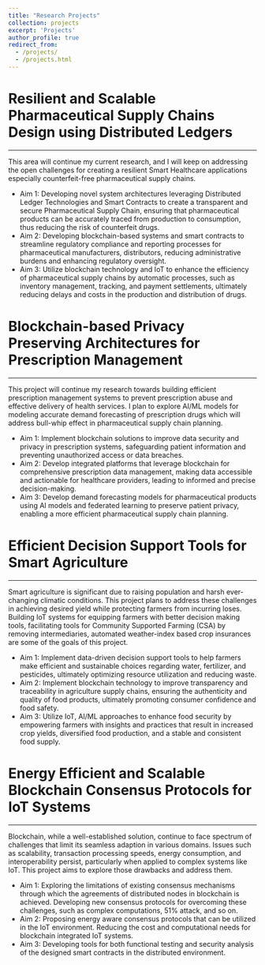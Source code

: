 ```yaml
---
title: "Research Projects"
collection: projects
excerpt: 'Projects'
author_profile: true
redirect_from: 
  - /projects/
  - /projects.html
---
```

Resilient and Scalable Pharmaceutical Supply Chains Design using Distributed Ledgers
======
<hr />
This area will continue my current research, and I will keep on addressing the open challenges for creating a resilient Smart Healthcare applications especially counterfeit-free pharmaceutical supply chains.

- Aim 1: Developing novel system architectures leveraging Distributed Ledger Technologies and Smart Contracts to create a transparent and secure Pharmaceutical Supply Chain, ensuring that pharmaceutical products can be accurately traced from production to consumption, thus reducing the risk of counterfeit drugs.
- Aim 2: Developing blockchain-based systems and smart contracts to streamline regulatory compliance and reporting processes for pharmaceutical manufacturers, distributors, reducing administrative burdens and enhancing regulatory oversight. 
- Aim 3: Utilize blockchain technology and IoT to enhance the efficiency of pharmaceutical supply chains by automatic processes, such as inventory management, tracking, and payment settlements, ultimately reducing delays and costs in the production and distribution of drugs.

Blockchain-based Privacy Preserving Architectures for Prescription Management
======
<hr />
This project will continue my research towards building efficient prescription management systems to prevent prescription abuse and effective delivery of health services. I plan to explore AI/ML models for modeling accurate demand forecasting of prescription drugs which will address bull-whip effect in pharmaceutical supply chain planning.

- Aim 1: Implement blockchain solutions to improve data security and privacy in prescription systems, safeguarding patient information and preventing  unauthorized access or data breaches. 
- Aim 2: Develop integrated platforms that leverage blockchain for comprehensive prescription data management, making data accessible and actionable for healthcare providers, leading to informed and precise decision-making.
- Aim 3: Develop demand forecasting models for pharmaceutical products using AI models and federated learning to preserve patient privacy, enabling a more efficient pharmaceutical supply chain planning. 

Efficient Decision Support Tools for Smart Agriculture
=====
<hr />
Smart agriculture is significant due to raising population and harsh ever-changing climatic conditions. This project plans to address these challenges in achieving desired yield while protecting farmers from incurring loses. Building IoT systems for equipping farmers with better decision making tools, facilitating tools for Community Supported Farming (CSA) by removing intermediaries, automated weather-index based crop insurances are some of the goals of this project.

- Aim 1: Implement data-driven decision support tools to help farmers make efficient and sustainable choices regarding water, fertilizer, and pesticides, ultimately optimizing resource utilization and reducing waste.  
- Aim 2: Implement blockchain technology to improve transparency and traceability in agriculture supply chains, ensuring the authenticity and quality of food products, ultimately promoting consumer confidence and food safety.
- Aim 3: Utilize IoT, AI/ML approaches to enhance food security by empowering farmers with insights and practices that result in increased crop yields, diversified food production, and a stable and consistent food supply.

Energy Efficient and Scalable Blockchain Consensus Protocols for IoT Systems
====
<hr />
Blockchain, while a well-established solution, continue to face spectrum of challenges that limit its seamless adaption in various domains. Issues such as scalability, transaction processing speeds, energy consumption, and interoperability persist, particularly when applied to complex systems like IoT. This project aims to explore those drawbacks and address them.

- Aim 1: Exploring the limitations of existing  consensus mechanisms through which the agreements of distributed nodes in blockchain is achieved. Developing new consensus protocols for overcoming these challenges, such as complex computations, 51% attack, and so on.
- Aim 2: Proposing energy aware consensus protocols that can be utilized in the IoT environment. Reducing the cost and computational needs for blockchain integrated IoT systems.
- Aim 3: Developing tools for both functional testing and security analysis of the designed smart contracts in the distributed environment.  